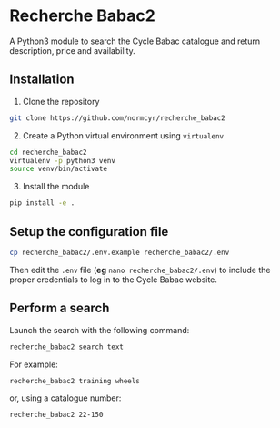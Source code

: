# Recherche Babac2

A Python3 module to search the Cycle Babac catalogue and return description, price and availability.

## Installation

1. Clone the repository

```bash
git clone https://github.com/normcyr/recherche_babac2
```

2. Create a Python virtual environment using `virtualenv`

```bash
cd recherche_babac2
virtualenv -p python3 venv
source venv/bin/activate
```

3. Install the module

```bash
pip install -e .
```

## Setup the configuration file

```bash
cp recherche_babac2/.env.example recherche_babac2/.env
```

Then edit the `.env` file (**eg** `nano recherche_babac2/.env`) to include the proper credentials to log in to the Cycle Babac website.

## Perform a search

Launch the search with the following command:

```bash
recherche_babac2 search text
```

For example:

```bash
recherche_babac2 training wheels
```

or, using a catalogue number:

```bash
recherche_babac2 22-150
```
